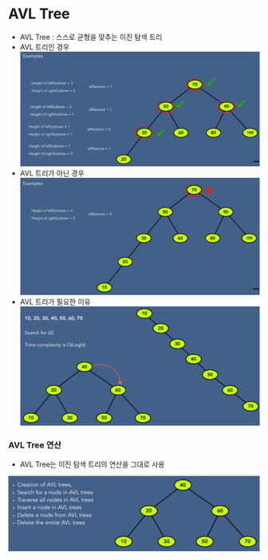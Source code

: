 # AVL Tree
- AVL Tree : 스스로 균형을 맞추는 이진 탐색 트리
- AVL 트리인 경우
![img.png](img.png) 
- AVL 트리가 아닌 경우
![img_1.png](img_1.png)
- AVL 트리가 필요한 이유
![img_3.png](img_3.png)

### AVL Tree 연산 
- AVL Tree는 이진 탐색 트리의 연산을 그대로 사용

![img_2.png](img_2.png)